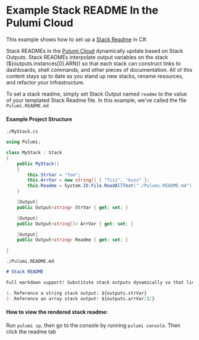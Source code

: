 # Example Stack README In the Pulumi Cloud

This example shows how to set up a [Stack Readme](https://www.pulumi.com/docs/intro/pulumi-cloud/projects-and-stacks/#stack-readme) in C#.

Stack READMEs in the [Pulumi Cloud](https://app.pulumi.com/) dynamically update based on Stack Outputs. Stack READMEs interpolate output variables on the stack (${outputs.instances[0].ARN}) so that each stack can construct links to dashboards, shell commands, and other pieces of documentation. All of this content stays up to date as you stand up new stacks, rename resources, and refactor your infrastructure.

To set a stack readme, simply set Stack Output named `readme` to the value of your templated Stack Readme file. In this example, we've called the file `Pulumi.README.md`


#### Example Project Structure
`./MyStack.cs`
```csharp
using Pulumi;

class MyStack : Stack
{
    public MyStack()
    {
        this.StrVar = "foo";
        this.ArrVar = new string[] { "fizz", "buzz" };
        this.Readme = System.IO.File.ReadAllText("./Pulumi.README.md");
    }

    [Output]
    public Output<string> StrVar { get; set; }

    [Output]
    public Output<string[]> ArrVar { get; set; }

    [Output]
    public Output<string> Readme { get; set; }

}
```


`./Pulumi.README.md`
```markdown
# Stack README

Full markdown support! Substitute stack outputs dynamically so that links can depend on your infrastructure! Link to dashboards, logs, metrics, and more.

1. Reference a string stack output: ${outputs.strVar}
2. Reference an array stack output: ${outputs.arrVar[1]}
```


#### How to view the rendered stack readme:
Run `pulumi up`, then go to the console by running `pulumi console`. Then click the readme tab

